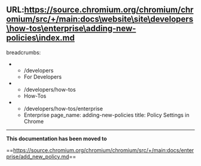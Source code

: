 URL:https://source.chromium.org/chromium/chromium/src/+/main:docs\website\site\developers\how-tos\enterprise\adding-new-policies\index.md
---
breadcrumbs:
- - /developers
  - For Developers
- - /developers/how-tos
  - How-Tos
- - /developers/how-tos/enterprise
  - Enterprise
page_name: adding-new-policies
title: Policy Settings in Chrome
---

**This documentation has been moved to**

==<https://source.chromium.org/chromium/chromium/src/+/main:docs/enterprise/add_new_policy.md>==
